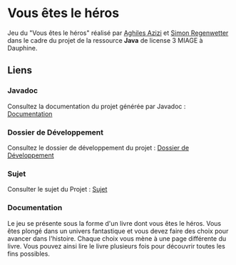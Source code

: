 # Vous êtes le héros
Jeu du "Vous êtes le héros" réalisé par [Aghiles Azizi](https://github.com/Aghiles-Azi) et [Simon Regenwetter](https://github.com/simrgt) dans le cadre du projet de la ressource **Java** de license 3 MIAGE à Dauphine.
## Liens
### Javadoc
Consultez la documentation du projet générée par Javadoc : [Documentation](https://simrgt.github.io/Vous-etes-le-heros/javadoc/index.html)
### Dossier de Développement
Consultez le dossier de développement du projet : [Dossier de Développement](https://drive.google.com/file/d/1TSN1wa7AwnkeEJl7OT9FP1krtQf0hbj_/view?usp=sharing)
### Sujet
Consulter le sujet du Projet : [Sujet](https://drive.google.com/file/d/1wOueDaIeGY45sRTLRcxozzG4V-ziXl88/view?usp=sharing)
### Documentation
Le jeu se présente sous la forme d'un livre dont vous êtes le héros. Vous êtes plongé dans un univers fantastique et vous devez faire des choix pour avancer dans l'histoire. Chaque choix vous mène à une page différente du livre. Vous pouvez ainsi lire le livre plusieurs fois pour découvrir toutes les fins possibles.